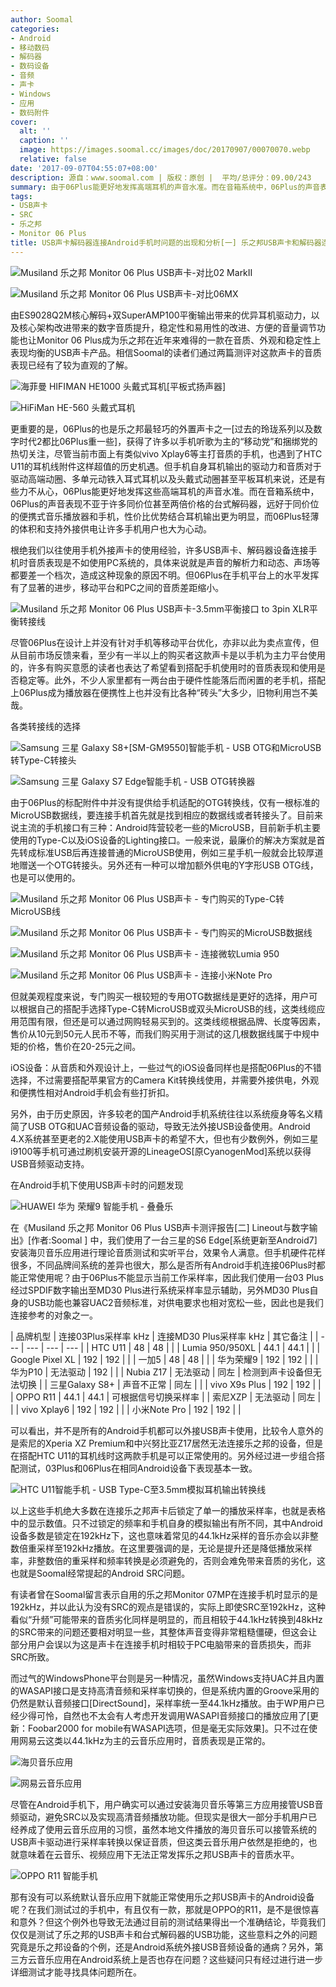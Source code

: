 ```yaml
---
author: Soomal
categories:
- Android
- 移动数码
- 解码器
- 数码设备
- 音频
- 声卡
- Windows
- 应用
- 数码附件
cover:
  alt: ''
  caption: ''
  image: https://images.soomal.cc/images/doc/20170907/00070070.webp
  relative: false
date: '2017-09-07T04:55:07+08:00'
description: 源自：www.soomal.com | 版权：原创 |  平均/总评分：09.00/243
summary: 由于06Plus能更好地发挥高端耳机的声音水准。而在音箱系统中，06Plus的声音表现不亚于许多同价位甚至两倍价格的台式解码器，远好于同价位的便携式音乐播放器和手机，性价比优势结合耳机输出更为明显，而06Plus轻薄的体积和支持外接供电让许多手机用户也大为心动。
tags:
- USB声卡
- SRC
- 乐之邦
- Monitor 06 Plus
title: USB声卡解码器连接Android手机时问题的出现和分析[一] 乐之邦USB声卡和解码器连接的问题
---
```


![Musiland 乐之邦 Monitor 06 Plus USB声卡-对比02 MarkII](https://images.soomal.cc/images/doc/20170726/00069214_01.webp)



![Musiland 乐之邦 Monitor 06 Plus USB声卡-对比06MX](https://images.soomal.cc/images/doc/20170726/00069215_01.webp)



由ES9028Q2M核心解码+双SuperAMP100平衡输出带来的优异耳机驱动力，以及核心架构改进带来的数字音质提升，稳定性和易用性的改进、方便的音量调节功能也让Monitor 06 Plus成为乐之邦在近年来难得的一款在音质、外观和稳定性上表现均衡的USB声卡产品。相信Soomal的读者们通过两篇测评对这款声卡的音质表现已经有了较为直观的了解。



![海菲曼 HIFIMAN HE1000 头戴式耳机[平板式扬声器]](https://images.soomal.cc/images/doc/20160731/00062229_01.webp)



![HiFiMan HE-560 头戴式耳机](https://images.soomal.cc/images/doc/20150515/00051688_01.webp)



更重要的是，06Plus的也是乐之邦最轻巧的外置声卡之一[过去的玲珑系列以及数字时代2都比06Plus重一些]，获得了许多以手机听歌为主的“移动党”和捆绑党的热切关注，尽管当前市面上有类似vivo Xplay6等主打音质的手机，也遇到了HTC U11的耳机线附件这样超值的历史机遇。但手机自身耳机输出的驱动力和音质对于驱动高端动圈、多单元动铁入耳式耳机以及头戴式动圈甚至平板耳机来说，还是有些力不从心，06Plus能更好地发挥这些高端耳机的声音水准。而在音箱系统中，06Plus的声音表现不亚于许多同价位甚至两倍价格的台式解码器，远好于同价位的便携式音乐播放器和手机，性价比优势结合耳机输出更为明显，而06Plus轻薄的体积和支持外接供电让许多手机用户也大为心动。



根绝我们以往使用手机外接声卡的使用经验，许多USB声卡、解码器设备连接手机时音质表现是不如使用PC系统的，具体来说就是声音的解析力和动态、声场等都要差一个档次，造成这种现象的原因不明。但06Plus在手机平台上的水平发挥有了显著的进步，移动平台和PC之间的音质差距缩小。



![Musiland 乐之邦 Monitor 06 Plus USB声卡-3.5mm平衡接口 to 3pin XLR平衡转接线](https://images.soomal.cc/images/doc/20170830/00069892.webp)



尽管06Plus在设计上并没有针对手机等移动平台优化，亦非以此为卖点宣传，但从目前市场反馈来看，至少有一半以上的购买者这款声卡是以手机为主力平台使用的，许多有购买意愿的读者也表达了希望看到搭配手机使用时的音质表现和使用是否稳定等。此外，不少人家里都有一两台由于硬件性能落后而闲置的老手机，搭配上06Plus成为播放器在便携性上也并没有比各种“砖头”大多少，旧物利用岂不美哉。



各类转接线的选择



![Samsung 三星 Galaxy S8+[SM-GM9550]智能手机 - USB OTG和MicroUSB转Type-C转接头](https://images.soomal.cc/images/doc/20170526/00068116_01.webp)



![Samsung 三星 Galaxy S7 Edge智能手机 - USB OTG转换器](https://images.soomal.cc/images/doc/20160314/00059176_01.webp)



由于06Plus的标配附件中并没有提供给手机适配的OTG转换线，仅有一根标准的MicroUSB数据线，要连接手机首先就是找到相应的数据线或者转接头了。目前来说主流的手机接口有三种：Android阵营较老一些的MicroUSB，目前新手机主要使用的Type-C以及iOS设备的Lighting接口。一般来说，最廉价的解决方案就是首先转成标准USB后再连接普通的MicroUSB使用，例如三星手机一般就会比较厚道地赠送一个OTG转接头。另外还有一种可以增加额外供电的Y字形USB OTG线，也是可以使用的。



![Musiland 乐之邦 Monitor 06 Plus USB声卡 - 专门购买的Type-C转MicroUSB线](https://images.soomal.cc/images/doc/20170907/00070064_01.webp)



![Musiland 乐之邦 Monitor 06 Plus USB声卡 - 专门购买的MicroUSB数据线](https://images.soomal.cc/images/doc/20170907/00070065_01.webp)



![Musiland 乐之邦 Monitor 06 Plus USB声卡 - 连接微软Lumia 950](https://images.soomal.cc/images/doc/20170907/00070066_01.webp)



![Musiland 乐之邦 Monitor 06 Plus USB声卡 - 连接小米Note Pro](https://images.soomal.cc/images/doc/20170907/00070067_01.webp)



但就美观程度来说，专门购买一根较短的专用OTG数据线是更好的选择，用户可以根据自己的搭配手选择Type-C转MicroUSB或双头MicroUSB的线，这类线缆应用范围有限，但还是可以通过网购轻易买到的。这类线缆根据品牌、长度等因素，售价从10元到50元人民币不等，而我们购买用于测试的这几根数据线属于中规中矩的价格，售价在20-25元之间。



iOS设备：从音质和外观设计上，一些过气的iOS设备同样也是搭配06Plus的不错选择，不过需要搭配苹果官方的Camera Kit转换线使用，并需要外接供电，外观和便携性相对Android手机会有些打折扣。



另外，由于历史原因，许多较老的国产Android手机系统往往以系统瘦身等名义精简了USB OTG和UAC音频设备的驱动，导致无法外接USB设备使用。Android 4.X系统甚至更老的2.X能使用USB声卡的希望不大，但也有少数例外，例如三星i9100等手机可通过刷机安装开源的LineageOS[原CyanogenMod]系统以获得USB音频驱动支持。



在Android手机下使用USB声卡时的问题发现



![HUAWEI 华为 荣耀9 智能手机 - 叠叠乐](https://images.soomal.cc/images/doc/20170707/00068867.webp)



在《Musiland 乐之邦 Monitor 06 Plus USB声卡测评报告[二] Lineout与数字输出》[作者:Soomal ]
中，我们使用了一台三星的S6 Edge[系统更新至Android7]安装海贝音乐应用进行理论音质测试和实听平台，效果令人满意。但手机硬件花样很多，不同品牌间系统的差异也很大，那么是否所有Android手机连接06Plus时都能正常使用呢？由于06Plus不能显示当前工作采样率，因此我们使用一台03 Plus经过SPDIF数字输出至MD30 Plus进行系统采样率显示辅助，另外MD30 Plus自身的USB功能也兼容UAC2音频标准，对供电要求也相对宽松一些，因此也是我们连接参考的对象之一。



| 品牌机型 | 连接03Plus采样率
  kHz | 连接MD30 Plus采样率
  kHz | 其它备注 |
| --- | --- | --- | --- |
| HTC U11 | 48 | 48 |  |
| Lumia 950/950XL | 44.1 | 44.1 |  |
| Google Pixel XL | 192 | 192 |  |
| 一加5 | 48 | 48 |  |
| 华为荣耀9 | 192 | 192 |  |
| 华为P10 | 无法驱动 | 192 |  |
| Nubia Z17 | 无法驱动 | 同左 | 检测到声卡设备但无法切换 |
| 三星Galaxy S8+ | 声音不正常 | 同左 |  |
| vivo X9s Plus | 192 | 192 |  |
| OPPO R11 | 44.1 | 44.1 | 可根据信号切换采样率 |
| 索尼XZP | 无法驱动 | 同左 |  |
| vivo Xplay6 | 192 | 192 |  |
| 小米Note Pro | 192 | 192 |  |



可以看出，并不是所有的Android手机都可以外接USB声卡使用，比较令人意外的是索尼的Xperia XZ Premium和中兴努比亚Z17居然无法连接乐之邦的设备，但是在搭配HTC U11的耳机线时这两款手机是可以正常使用的。另外经过进一步组合搭配测试，03Plus和06Plus在相同Android设备下表现基本一致。



![HTC U11智能手机 - USB Type-C至3.5mm模拟耳机输出转换线](https://images.soomal.cc/images/doc/20170625/00068627.webp)



以上这些手机绝大多数在连接乐之邦声卡后锁定了单一的播放采样率，也就是表格中的显示数值。只不过锁定的频率和手机自身的模拟输出有所不同，其中Android设备多数是锁定在192kHz下，这也意味着常见的44.1kHz采样的音乐亦会以非整数倍重采样至192kHz播放。在这里要强调的是，无论是提升还是降低播放采样率，非整数倍的重采样和频率转换是必须避免的，否则会难免带来音质的劣化，这也就是Soomal经常提起的Android SRC问题。



有读者曾在Soomal留言表示自用的乐之邦Monitor 07MP在连接手机时显示的是192kHz，并以此认为没有SRC的观点是错误的，实际上即使SRC至192kHz，这种看似“升频”可能带来的音质劣化同样是明显的，而且相较于44.1kHz转换到48kHz的SRC带来的问题还要相对明显一些，其整体声音变得非常粗糙僵硬，但这会让部分用户会误以为这是声卡在连接手机时相较于PC电脑带来的音质损失，而非SRC所致。



而过气的WindowsPhone平台则是另一种情况，虽然Windows支持UAC并且内置的WASAPI接口是支持高清音频和采样率切换的，但是系统内置的Groove采用的仍然是默认音频接口[DirectSound]，采样率统一至44.1kHz播放。由于WP用户已经少得可怜，自然也不太会有人考虑开发调用WASAPI音频接口的播放应用了[更新：Foobar2000 for mobile有WASAPI选项，但是毫无实际效果]。只不过在使用网易云这类以44.1kHz为主的云音乐应用时，音质表现是正常的。



![海贝音乐应用](https://images.soomal.cc/images/doc/20170907/00070068_01.webp)



![网易云音乐应用](https://images.soomal.cc/images/doc/20170907/00070069_01.webp)



尽管在Android手机下，用户确实可以通过安装海贝音乐等第三方应用接管USB音频驱动，避免SRC以及实现高清音频播放功能。但现实是很大一部分手机用户已经养成了使用云音乐应用的习惯，虽然本地文件播放的海贝音乐可以接管系统的USB声卡驱动进行采样率转换以保证音质，但这类云音乐用户依然是拒绝的，也就意味着在云音乐、视频应用下无法正常发挥乐之邦USB声卡的音质水平。



![OPPO R11 智能手机](https://images.soomal.cc/images/doc/20170622/00068571.webp)



那有没有可以系统默认音乐应用下就能正常使用乐之邦USB声卡的Android设备呢？在我们测试过的手机中，有且仅有一款，那就是OPPO的R11，是不是很惊喜和意外？但这个例外也导致无法通过目前的测试结果得出一个准确结论，毕竟我们仅仅是测试了乐之邦的USB声卡和台式解码器的USB功能，这些意料之外的问题究竟是乐之邦设备的个例，还是Android系统外接USB音频设备的通病？另外，第三方云音乐应用在Android系统上是否也存在问题？这些疑问只有经过进行进一步详细测试才能寻找具体问题所在。